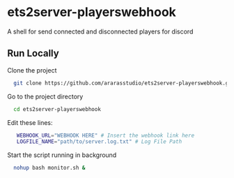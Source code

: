 
# ets2server-playerswebhook


A shell for send connected and disconnected players for discord



## Run Locally

Clone the project

```bash
  git clone https://github.com/ararasstudio/ets2server-playerswebhook.git
```

Go to the project directory

```bash
  cd ets2server-playerswebhook
```

Edit these lines:

```bash
   WEBHOOK_URL="WEBHOOK HERE" # Insert the webhook link here
   LOGFILE_NAME="path/to/server.log.txt" # Log File Path
```

Start the script running in background

```bash
  nohup bash monitor.sh &
```

